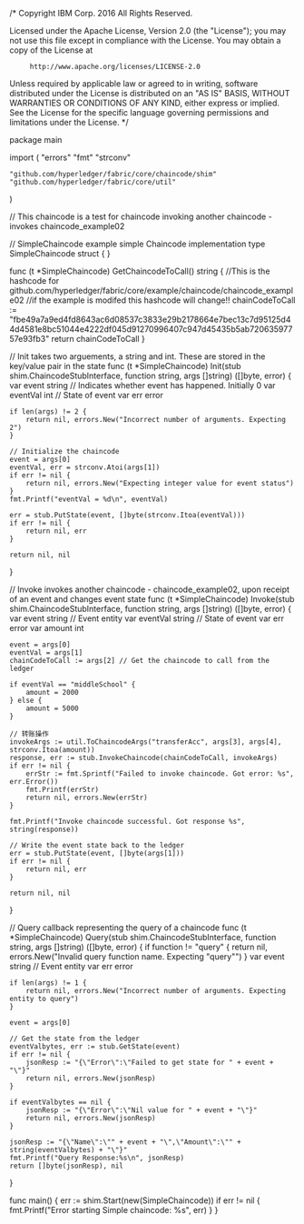 /*
Copyright IBM Corp. 2016 All Rights Reserved.

Licensed under the Apache License, Version 2.0 (the "License");
you may not use this file except in compliance with the License.
You may obtain a copy of the License at

         http://www.apache.org/licenses/LICENSE-2.0

Unless required by applicable law or agreed to in writing, software
distributed under the License is distributed on an "AS IS" BASIS,
WITHOUT WARRANTIES OR CONDITIONS OF ANY KIND, either express or implied.
See the License for the specific language governing permissions and
limitations under the License.
*/

package main

import (
	"errors"
	"fmt"
	"strconv"

	"github.com/hyperledger/fabric/core/chaincode/shim"
	"github.com/hyperledger/fabric/core/util"
)

// This chaincode is a test for chaincode invoking another chaincode - invokes chaincode_example02

// SimpleChaincode example simple Chaincode implementation
type SimpleChaincode struct {
}

func (t *SimpleChaincode) GetChaincodeToCall() string {
	//This is the hashcode for github.com/hyperledger/fabric/core/example/chaincode/chaincode_example02
	//if the example is modifed this hashcode will change!!
	chainCodeToCall := "fbe49a7a9ed4fd8643ac6d08537c3833e29b2178664e7bec13c7d95125d44d4581e8bc51044e4222df045d91270996407c947d45435b5ab72063597757e93fb3"
	return chainCodeToCall
}

// Init takes two arguements, a string and int. These are stored in the key/value pair in the state
func (t *SimpleChaincode) Init(stub shim.ChaincodeStubInterface, function string, args []string) ([]byte, error) {
	var event string // Indicates whether event has happened. Initially 0
	var eventVal int // State of event
	var err error

	if len(args) != 2 {
		return nil, errors.New("Incorrect number of arguments. Expecting 2")
	}

	// Initialize the chaincode
	event = args[0]
	eventVal, err = strconv.Atoi(args[1])
	if err != nil {
		return nil, errors.New("Expecting integer value for event status")
	}
	fmt.Printf("eventVal = %d\n", eventVal)

	err = stub.PutState(event, []byte(strconv.Itoa(eventVal)))
	if err != nil {
		return nil, err
	}

	return nil, nil
}

// Invoke invokes another chaincode - chaincode_example02, upon receipt of an event and changes event state
func (t *SimpleChaincode) Invoke(stub shim.ChaincodeStubInterface, function string, args []string) ([]byte, error) {
	var event string    // Event entity
	var eventVal string // State of event
	var err error
	var amount int

	event = args[0]
	eventVal = args[1]
	chainCodeToCall := args[2] // Get the chaincode to call from the ledger

	if eventVal == "middleSchool" {
		amount = 2000
	} else {
		amount = 5000
	}

	// 转账操作
	invokeArgs := util.ToChaincodeArgs("transferAcc", args[3], args[4], strconv.Itoa(amount))
	response, err := stub.InvokeChaincode(chainCodeToCall, invokeArgs)
	if err != nil {
		errStr := fmt.Sprintf("Failed to invoke chaincode. Got error: %s", err.Error())
		fmt.Printf(errStr)
		return nil, errors.New(errStr)
	}

	fmt.Printf("Invoke chaincode successful. Got response %s", string(response))

	// Write the event state back to the ledger
	err = stub.PutState(event, []byte(args[1]))
	if err != nil {
		return nil, err
	}

	return nil, nil
}

// Query callback representing the query of a chaincode
func (t *SimpleChaincode) Query(stub shim.ChaincodeStubInterface, function string, args []string) ([]byte, error) {
	if function != "query" {
		return nil, errors.New("Invalid query function name. Expecting \"query\"")
	}
	var event string // Event entity
	var err error

	if len(args) != 1 {
		return nil, errors.New("Incorrect number of arguments. Expecting entity to query")
	}

	event = args[0]

	// Get the state from the ledger
	eventValbytes, err := stub.GetState(event)
	if err != nil {
		jsonResp := "{\"Error\":\"Failed to get state for " + event + "\"}"
		return nil, errors.New(jsonResp)
	}

	if eventValbytes == nil {
		jsonResp := "{\"Error\":\"Nil value for " + event + "\"}"
		return nil, errors.New(jsonResp)
	}

	jsonResp := "{\"Name\":\"" + event + "\",\"Amount\":\"" + string(eventValbytes) + "\"}"
	fmt.Printf("Query Response:%s\n", jsonResp)
	return []byte(jsonResp), nil
}

func main() {
	err := shim.Start(new(SimpleChaincode))
	if err != nil {
		fmt.Printf("Error starting Simple chaincode: %s", err)
	}
}

